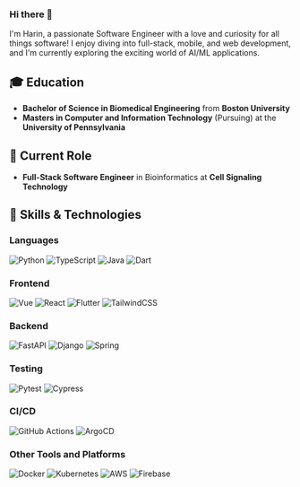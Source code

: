 ### Hi there 👋

I'm Harin, a passionate Software Engineer with a love and curiosity for all things software! I enjoy diving into full-stack, mobile, and web development, and I'm currently exploring the exciting world of AI/ML applications.

## 🎓 Education

- **Bachelor of Science in Biomedical Engineering** from **Boston University**
- **Masters in Computer and Information Technology** (Pursuing) at the **University of Pennsylvania**

## 🌱 Current Role

- **Full-Stack Software Engineer** in Bioinformatics at **Cell Signaling Technology**

## 🚀 Skills & Technologies

### Languages
![Python](https://img.shields.io/badge/-Python-3776AB?style=flat&logo=python&logoColor=FFFFFF)
![TypeScript](https://img.shields.io/badge/-TypeScript-3178C6?style=flat&logo=typescript&logoColor=FFFFFF)
![Java](https://img.shields.io/badge/-Java-007396?style=flat&logo=java&logoColor=FFFFFF)
![Dart](https://img.shields.io/badge/-Dart-00B6AB?style=flat&logo=dart&logoColor=FFFFFF)

### Frontend
![Vue](https://img.shields.io/badge/-Vue.js-4FC08D?style=flat&logo=vue.js&logoColor=FFFFFF)
![React](https://img.shields.io/badge/-React-61DAFB?style=flat&logo=react&logoColor=000)
![Flutter](https://img.shields.io/badge/-Flutter-02569B?style=flat&logo=flutter&logoColor=FFFFFF)
![TailwindCSS](https://img.shields.io/badge/-Tailwind%20CSS-38B2AC?style=flat&logo=tailwindcss&logoColor=FFFFFF)

### Backend
![FastAPI](https://img.shields.io/badge/-FastAPI-009688?style=flat&logo=fastapi&logoColor=FFFFFF)
![Django](https://img.shields.io/badge/-Django-092E20?style=flat&logo=django&logoColor=FFFFFF)
![Spring](https://img.shields.io/badge/-Spring-6DB33F?style=flat&logo=spring&logoColor=FFFFFF)

### Testing
![Pytest](https://img.shields.io/badge/-Pytest-0A0A0A?style=flat&logo=pytest&logoColor=FFFFFF)
![Cypress](https://img.shields.io/badge/-Cypress-17202C?style=flat&logo=cypress&logoColor=FFFFFF)

### CI/CD
![GitHub Actions](https://img.shields.io/badge/-GitHub%20Actions-2088FF?style=flat&logo=github-actions&logoColor=FFFFFF)
![ArgoCD](https://img.shields.io/badge/-ArgoCD-4B6C6F?style=flat&logo=argo&logoColor=FFFFFF)

### Other Tools and Platforms
![Docker](https://img.shields.io/badge/-Docker-2496ED?style=flat&logo=docker&logoColor=FFFFFF)
![Kubernetes](https://img.shields.io/badge/-Kubernetes-326CE5?style=flat&logo=kubernetes&logoColor=FFFFFF)
![AWS](https://img.shields.io/badge/-AWS-232F3E?style=flat&logo=amazon-aws&logoColor=FFFFFF)
![Firebase](https://img.shields.io/badge/-Firebase-FFCA28?style=flat&logo=firebase&logoColor=000000)
